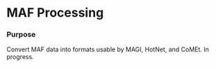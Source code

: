 # MAF Processing

### Purpose ###
Convert MAF data into formats usable by MAGI, HotNet, and CoMEt. In progress.

